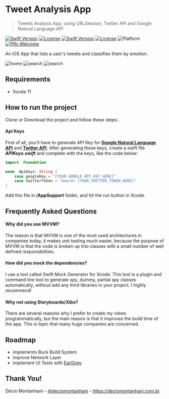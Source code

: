 
# Tweet Analysis App
> Tweets Analysis App, using URLSession, Twitter API and Google Natural Language API

[![Swift Version][swift-image]][swift-url] [![License][license-image]][license-url] [![Swift Version][swift-image]][swift-url] [![License][license-image]][license-url] ![Platform](https://img.shields.io/cocoapods/p/LFAlertController.svg?style=flat) [![PRs Welcome](https://img.shields.io/badge/PRs-welcome-brightgreen.svg?style=flat-square)](http://makeapullrequest.com)

An iOS App that lists a user's tweets and classifies them by emotion.

![home](images/home.png) ![search](images/home-user.png) ![search](images/analysis-result.png)

## Requirements
- Xcode 11

## How to run the project
Clone or Download the project and follow these steps:.

#### Api Keys
First of all, you'll have to generate API Key for **[Google Natural Language API](https://cloud.google.com/natural-language/)** and **[Twitter API](https://developer.twitter.com)**.
After generating these keys, create a swift file ***APIKeys.swift*** and complete with the keys, like the code below:

```swift
import  Foundation

enum  ApiKeys: String {
	case googleKey = "[YOUR GOOGLE API KEY HERE]"
	case twitterToken = "bearer [YOUR_TWITTER_TOKEN_HERE]"
}
```
Add this file in **/AppSupport** folder, and hit the run button in Xcode.

## Frequently Asked Questions

#### Why did you use MVVM?
The reason is that MVVM is one of the most used architectures in companies today, it makes unit testing much easier, because the purpose of MVVM is that the code is broken up into classes with a small number of well defined responsibilities. 

#### How did you mock the dependencies?
I use a tool called Swift Mock Generator for Xcode. This tool is a plugin and command line tool to generate spy, dummy, partial spy classes automatically, without add any third libraries in your project. I highly recommend!

#### Why not using Storyboards/Xibs?
There are several reasons why I prefer to create my views programmatically, but the main reason is that it improves the build time of the app. This is topic that many huge companies are concerned.

## Roadmap
- implements Buck Build System
- improve Network Layer
- implement UI Tests with [EarlGrey](https://github.com/google/EarlGrey)

## Thank You!

Décio Montanhani – [@deciomontanhani](https://twitter.com/deciomontanhani) – https://deciomontanhani.com.br

[swift-image]:https://img.shields.io/badge/swift-5.0-orange.svg
[swift-url]: https://swift.org/
[license-image]: https://img.shields.io/badge/License-MIT-blue.svg
[license-url]: LICENSE
[travis-image]: https://img.shields.io/travis/dbader/node-datadog-metrics/master.svg?style=flat-square
[travis-url]: https://travis-ci.org/dbader/node-datadog-metrics
[codebeat-image]: https://codebeat.co/badges/c19b47ea-2f9d-45df-8458-b2d952fe9dad
[codebeat-url]: https://codebeat.co/projects/github-com-vsouza-awesomeios-com